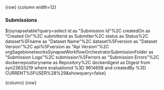 <!-- markdownlint-disable-next-line first-line-h1 -->
{row}
{column width=12}

### Submissions

${synapsetable?query=select id as "Submission Id"%2C createdOn as "Created
On"%2C submitterid as Submitter%2C status as Status%2C
dataset%5Fname as "Dataset Name"%2C dataset%5Fversion as "Dataset Version"%2C
api%5Fversion as "Api Version"%2C
orgSagebionetworksSynapseWorkflowOrchestratorSubmissionFolder as "Submission
Logs"%2C submission%5Ferrors as "Submission Errors"%2C dockerrepositoryname as
Repository%2C dockerdigest as Digest from  syn23633219 where evaluationid %3D
9614658 and createdBy %3D CURRENT%5FUSER%28%29&showquery=false}

{column}
{row}
